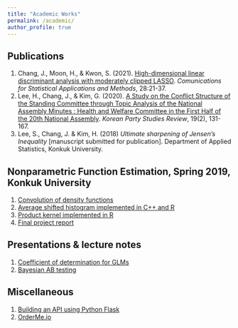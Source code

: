 ```yaml
---
title: "Academic Works"
permalink: /academic/
author_profile: true
---
```


## Publications
1. Chang, J., Moon, H., & Kwon, S. (2021). <a href='https://doi.org/10.29220/CSAM.2021.28.1.021' target='_blank'>High-dimensional linear discriminant analysis with moderately clipped LASSO</a>. _Comunications for Statistical Applications and Methods_, 28:21-37.
2. Lee, H., Chang, J., & Kim, G. (2020). <a href='https://10.30992/KPSR.2020.06.19.2.131' target='_blank'>A Study on the Conflict Structure of the Standing Committee through Topic Analysis of the National Assembly Minutes : Health and Welfare Committee in the First Half of the 20th National Assembly</a>. _Korean Party Studies Review_, 19(2), 131-167.
3. Lee, S., Chang, J. & Kim, H. (2018) _Ultimate sharpening of Jensen’s Inequality_ [manuscript submitted for publication]. Department of Applied Statistics, Konkuk University.

## Nonparametric Function Estimation, Spring 2019, Konkuk University
1. <a href='https://jaehochang92.github.io/_pages/academic/convolution.html' target='_blank'>Convolution of density functions</a>
2. <a href='ash' target='_blank'>Average shifted histogram implemented in C++ and R</a>
3. <a href='https://cjhsfl.shinyapps.io/ProductKernel' target='_blank'>Product kernel implemented in R</a>
4. <a href='https://jaehochang92.github.io/_pages/academic/nfefinal.html' target='_blank'>Final project report</a>

## Presentations & lecture notes
1. <a href='https://jaehochang92.github.io/_pages/academic/glm_det.pdf' target='_blank'>Coefficient of determination for GLMs</a>
2. <a href='https://jaehochang92.github.io/_pages/academic/bayesab.html' target='_blank'> Bayesian AB testing</a>

## Miscellaneous
1. <a href='api' target='_blank'>Building an API using Python Flask</a>
2. <a href="https://cjhsfl.shinyapps.io/OrderMe" target='_blank'>OrderMe.io</a>
